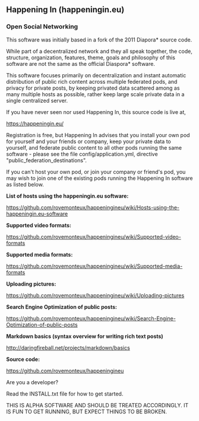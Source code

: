 ## Happening In (happeningin.eu)

### Open Social Networking

This software was initially based in a fork of the 2011 Diapora* source code.

While part of a decentralized network and they all speak together, the code, structure, organization, features, theme, goals and philosophy of this software are not the same as the official Diaspora* software.

This software focuses primarily on decentralization and instant automatic distribution of public rich content across multiple federated pods, and privacy for private posts, by keeping privated data scattered among as many multiple hosts as possible, rather keep large scale private data in a single centralized server.

If you have never seen nor used Happening In, this source code is live at,

https://happeningin.eu/

Registration is free, but Happening In advises that you install your own pod for yourself and your friends or company, keep your private data to yourself, and federate public content to all other pods running the same software - please see the file config/application.yml, directive "public_federation_destinations".

If you can't host your own pod, or join your company or friend's pod, you may wish to join one of the existing pods running the Happening In software as listed below.

**List of hosts using the happeningin.eu software:** 

https://github.com/rovemonteux/happeningineu/wiki/Hosts-using-the-happeningin.eu-software

**Supported video formats:**

https://github.com/rovemonteux/happeningineu/wiki/Supported-video-formats

**Supported media formats:**

https://github.com/rovemonteux/happeningineu/wiki/Supported-media-formats

**Uploading pictures:**

https://github.com/rovemonteux/happeningineu/wiki/Uploading-pictures

**Search Engine Optimization of public posts:**

https://github.com/rovemonteux/happeningineu/wiki/Search-Engine-Optimization-of-public-posts

**Markdown basics (syntax overview for writing rich text posts)**

http://daringfireball.net/projects/markdown/basics

**Source code:**

https://github.com/rovemonteux/happeningineu

Are you a developer?

Read the INSTALL.txt file for how to get started.

THIS IS ALPHA SOFTWARE AND SHOULD BE TREATED ACCORDINGLY. IT IS FUN TO GET RUNNING, BUT EXPECT THINGS TO BE BROKEN.
